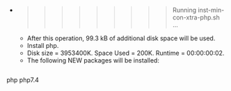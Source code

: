 * >>>>>>>>> Running inst-min-con-xtra-php.sh ...
  * After this operation, 99.3 kB of additional disk space will be used.
  * Install php.
  * Disk size = 3953400K. Space Used = 200K. Runtime = 00:00:00:02.
  * The following NEW packages will be installed:
  ```bash
php php7.4
  ```
